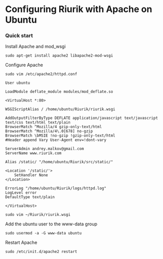 Configuring Riurik with Apache on Ubuntu
=======

### Quick start
Install Apache and mod_wsgi

    sudo apt-get install apache2 libapache2-mod-wsgi

Configure Apache

    sudo vim /etc/apache2/httpd.conf

    User ubuntu

    LoadModule deflate_module modules/mod_deflate.so
    
    <VirtualHost *:80>
    
    WSGIScriptAlias / /home/ubuntu/Riurik/riurik.wsgi
    
    AddOutputFilterByType DEFLATE application/javascript text/javascript text/css text/html text/plain
    BrowserMatch ^Mozilla/4 gzip-only-text/html
    BrowserMatch ^Mozilla/4\.0[678] no-gzip
    BrowserMatch \bMSIE !no-gzip !gzip-only-text/html
    #Header append Vary User-Agent env=!dont-vary
    
    ServerAdmin andrey.malkov@gmail.com
    ServerName www.riurik.com
    
    Alias /static/ "/home/ubuntu/Riurik/src/static/"
    
    <Location '/static/'>
        SetHandler None
    </Location>
    
    ErrorLog "/home/ubuntu/Riurik/logs/httpd.log"
    LogLevel error
    DefaultType text/plain
    
    </VirtualHost>

    sudo vim ~/Riurik/riurik.wsgi

Add the ubuntu user to the www-data group

    sudo usermod -a -G www-data ubuntu

Restart Apache

    sudo /etc/init.d/apache2 restart
